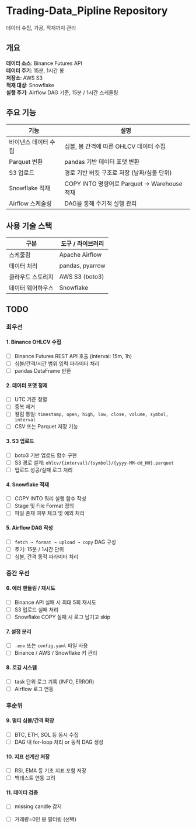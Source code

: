 # Trading-Data_Pipline Repository
데이터 수집, 가공, 적재까지 관리

## 개요
**데이터 소스**: Binance Futures API  
**데이터 주기**: 15분, 1시간 봉  
**저장소**: AWS S3  
**적재 대상**: Snowflake  
**실행 주기**: Airflow DAG 기준, 15분 / 1시간 스케줄링

## 주요 기능
| 기능           | 설명                                    |
| ------------ | ------------------------------------- |
| 바이낸스 데이터 수집  | 심볼, 봉 간격에 따른 OHLCV 데이터 수집             |
| Parquet 변환   | pandas 기반 데이터 포맷 변환                   |
| S3 업로드       | 경로 기반 버킷 구조로 저장 (날짜/심볼 단위)            |
| Snowflake 적재 | COPY INTO 명령어로 Parquet → Warehouse 적재 |
| Airflow 스케줄링 | DAG을 통해 주기적 실행 관리                     |

## 사용 기술 스택
| 구분        | 도구 / 라이브러리                             |
| --------- | -------------------------------------- |
| 스케줄링      | Apache Airflow                         |
| 데이터 처리    | pandas, pyarrow                        |
| 클라우드 스토리지 | AWS S3 (boto3)                         |
| 데이터 웨어하우스 | Snowflake                              |

## TODO

### 최우선 

#### 1. Binance OHLCV 수집
- [ ] Binance Futures REST API 호출 (interval: 15m, 1h)
- [ ] 심볼/간격/시간 범위 입력 파라미터 처리
- [ ] pandas DataFrame 반환

#### 2. 데이터 포맷 정제
- [ ] UTC 기준 정렬
- [ ] 중복 제거
- [ ] 컬럼 통일: `timestamp, open, high, low, close, volume, symbol, interval`
- [ ] CSV 또는 Parquet 저장 기능

#### 3. S3 업로드
- [ ] boto3 기반 업로드 함수 구현
- [ ] S3 경로 설계: `ohlcv/{interval}/{symbol}/{yyyy-MM-dd_HH}.parquet`
- [ ] 업로드 성공/실패 로그 처리

#### 4. Snowflake 적재
- [ ] COPY INTO 쿼리 실행 함수 작성
- [ ] Stage 및 File Format 정의
- [ ] 파일 존재 여부 체크 및 예외 처리

#### 5. Airflow DAG 작성
- [ ] `fetch → format → upload → copy` DAG 구성
- [ ] 주기: 15분 / 1시간 단위
- [ ] 심볼, 간격 동적 파라미터 처리

### 중간 우선

#### 6. 에러 핸들링 / 재시도
- [ ] Binance API 실패 시 최대 5회 재시도
- [ ] S3 업로드 실패 처리
- [ ] Snowflake COPY 실패 시 로그 남기고 skip

#### 7. 설정 분리
- [ ] `.env` 또는 `config.yaml` 파일 사용
- [ ] Binance / AWS / Snowflake 키 관리

#### 8. 로깅 시스템
- [ ] task 단위 로그 기록 (INFO, ERROR)
- [ ] Airflow 로그 연동

### 후순위

#### 9. 멀티 심볼/간격 확장
- [ ] BTC, ETH, SOL 등 동시 수집
- [ ] DAG 내 for-loop 처리 or 동적 DAG 생성

#### 10. 지표 선계산 저장
- [ ] RSI, EMA 등 기초 지표 포함 저장
- [ ] 백테스트 연동 고려

#### 11. 데이터 검증
- [ ] missing candle 감지
- [ ] 거래량=0인 봉 필터링 (선택)


